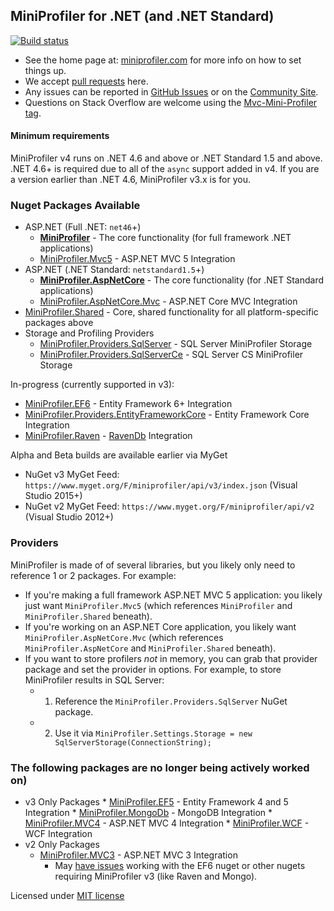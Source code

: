 ## MiniProfiler for .NET (and .NET Standard)

[![Build status](https://ci.appveyor.com/api/projects/status/sieyhfuhjww5ur5i/branch/master?svg=true)](https://ci.appveyor.com/project/StackExchange/dotnet/branch/master)

* See the home page at: [miniprofiler.com](http://miniprofiler.com) for more info on how to set things up.
* We accept [pull requests](https://github.com/MiniProfiler/dotnet/pulls) here.
* Any issues can be reported in [GitHub Issues](https://github.com/MiniProfiler/dotnet/issues) or on the [Community Site](http://community.miniprofiler.com/).
* Questions on Stack Overflow are welcome using the [Mvc-Mini-Profiler tag](https://stackoverflow.com/questions/tagged/mvc-mini-profiler).

#### Minimum requirements
MiniProfiler v4 runs on .NET 4.6 and above or .NET Standard 1.5 and above. .NET 4.6+ is required due to all of the `async` support added in v4. If you are a version earlier than .NET 4.6, MiniProfiler v3.x is for you.

### Nuget Packages Available  
  * ASP.NET (Full .NET: `net46`+)
      * **[MiniProfiler](https://www.nuget.org/packages/MiniProfiler/)** - The core functionality (for full framework .NET applications)
      * [MiniProfiler.Mvc5](https://www.nuget.org/packages/MiniProfiler.Mvc5/) - ASP.NET MVC 5 Integration 
  * ASP.NET (.NET Standard: `netstandard1.5`+)
      * **[MiniProfiler.AspNetCore](https://www.nuget.org/packages/MiniProfiler.AspNetCore/)** - The core functionality (for .NET Standard applications)
      * [MiniProfiler.AspNetCore.Mvc](https://www.nuget.org/packages/MiniProfiler.AspNetCore.Mvc/) - ASP.NET Core MVC Integration 
  * [MiniProfiler.Shared](https://www.nuget.org/packages/MiniProfiler.Shared/) - Core, shared functionality for all platform-specific packages above
  *  Storage and Profiling Providers
      * [MiniProfiler.Providers.SqlServer](https://www.nuget.org/packages/MiniProfiler.Providers.SqlServer/) - SQL Server MiniProfiler Storage
      * [MiniProfiler.Providers.SqlServerCe](https://www.nuget.org/packages/MiniProfiler.Providers.SqlServerCe/) - SQL Server CS MiniProfiler Storage

In-progress (currently supported in v3):  
  * [MiniProfiler.EF6](https://www.nuget.org/packages/MiniProfiler.EF6/) - Entity Framework 6+ Integration
  * [MiniProfiler.Providers.EntityFrameworkCore](https://www.nuget.org/packages/MiniProfiler.Providers.EntityFrameworkCore/) - Entity Framework Core Integration
  * [MiniProfiler.Raven](https://www.nuget.org/packages/MiniProfiler.Raven/) - [RavenDb](https://ravendb.net) Integration

Alpha and Beta builds are available earlier via MyGet
  * NuGet v3 MyGet Feed: `https://www.myget.org/F/miniprofiler/api/v3/index.json` (Visual Studio 2015+)
  * NuGet v2 MyGet Feed: `https://www.myget.org/F/miniprofiler/api/v2` (Visual Studio 2012+)

### Providers
MiniProfiler is made of of several libraries, but you likely only need to reference 1 or 2 packages. For example:  
* If you're making a full framework ASP.NET MVC 5 application: you likely just want `MiniProfiler.Mvc5` (which references `MiniProfiler` and `MiniProfiler.Shared` beneath).
* If you're working on an ASP.NET Core application, you likely want `MiniProfiler.AspNetCore.Mvc` (which references `MiniProfiler.AspNetCore` and `MiniProfiler.Shared` beneath).
* If you want to store profilers *not* in memory, you can grab that provider package and set the provider in options. For example, to store MiniProfiler results in SQL Server:
   * 1. Reference the `MiniProfiler.Providers.SqlServer` NuGet package.
   * 2. Use it via `MiniProfiler.Settings.Storage = new SqlServerStorage(ConnectionString);`

### The following packages are no longer being actively worked on)
  *  v3 Only Packages
    * [MiniProfiler.EF5](https://www.nuget.org/packages/MiniProfiler.EF5/) - Entity Framework 4 and 5 Integration
    * [MiniProfiler.MongoDb](https://www.nuget.org/packages/MiniProfiler.MongoDb/) - MongoDB Integration
    * [MiniProfiler.MVC4](https://www.nuget.org/packages/MiniProfiler.Mvc4/) - ASP.NET MVC 4 Integration
    * [MiniProfiler.WCF](https://www.nuget.org/packages/MiniProfiler.WCF/) - WCF Integration
  * v2 Only Packages
    * [MiniProfiler.MVC3](https://www.nuget.org/packages/MiniProfiler.MVC3/) - ASP.NET MVC 3 Integration
	    * May [have issues](https://github.com/MiniProfiler/dotnet/issues/81) working with the EF6 nuget or other nugets requiring MiniProfiler v3 (like Raven and Mongo).

Licensed under [MIT license](LICENSE.txt)